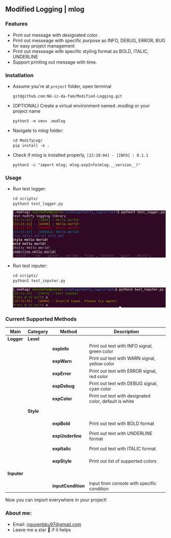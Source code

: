 ## Modified Logging | mlog

### Features
- Print out message with designated color.
- Print out messeage with specific purpose as INFO, DEBUG, ERROR, BUG for easy project management
- Print out messeage with specific styling format as BOLD, ITALIC, UNDERLINE
- Support printing out message with time.

### Installation
- Assume you're at ```project``` folder, open terminal
    ```
    git@github.com:NU-iz-da-fam/Modified-Logging.git
    ```
- (OPTIONAL) Create a virtual environment named *.modlog* or your project name
    ```
    python3 -m venv .modlog
    ```
- Navigate to *mlog* folder:
    ```
    cd ModifyLog/
    pip install -e .
    ```
- Check if mlog is installed properly, ```[22:28:04] - [INFO] : 0.1.1```
    ```
    python3 -c "import mlog; mlog.expInfo(mlog.__version__)"
    ```
### Usage
- Run test logger:
    ```
    cd scripts/
    python3 test_logger.py
    ```

    ![alt text](images/logger.png "test-logger")
- Run test inputer:
    ```
    cd scripts/
    python3 test_inputer.py
    ```

    ![alt text](images/inputer.png "test-inputer")

### Current Supported Methods

Main | Category 	| Method | Description 
|--- |---	|---	|---
|**Logger**|**Level**| <br/> | <br/> 
|<br/><br/>|<br/><br/>| **expInfo** | Print out text with INFO signal, green color
|<br/><br/>|<br/><br/>| **expWarn** | Print out text with WARN signal, yellow color
|<br/><br/>|<br/><br/>| **expError** | Print out text with ERROR signal, red color
|<br/><br/>|<br/><br/>| **expDebug** | Print out text with DEBUG signal, cyan color
|<br/><br/>|<br/><br/>| **expColor** | Print out text with designated color, default is white
|<br/><br/>|**Style**| <br/> | <br/> 
|<br/><br/>|<br/><br/>| **expBold** | Print out text with BOLD format
|<br/><br/>|<br/><br/>| **expUnderline** | Print out text with UNDERLINE format
|<br/><br/>|<br/><br/>| **expItalic** | Print out text with ITALIC format
|<br/><br/>|<br/><br/>| **expStyle** | Print out list of supported colors
|**Inputer**|<br/><br/>| <br/> | <br/> 
|<br/><br/>|<br/><br/>| **inputCondition** | Input from console with specific condition 

Now you can import everywhere in your project!
### About me:
- Email: nguyenbku97@gmail.com 
- Leave me a star :dizzy: if it helps 
